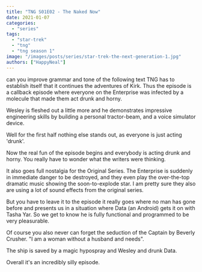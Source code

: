 ```yaml
---
title: "TNG S01E02 - The Naked Now"
date: 2021-01-07
categories:
  - "series"
tags:
  - "star-trek"
  - "tng"
  - "tng season 1"
image: "/images/posts/series/star-trek-the-next-generation-1.jpg"
authors: ["HappyNeal"]
---
```


can you improve grammar and tone of the following text
TNG has to establish itself that it continues the adventures of Kirk. Thus the episode is a callback episode where everyone on the Enterprise was infected by a molecule that made them act drunk and horny.

Wesley is fleshed out a little more and he demonstrates impressive engineering skills by building a personal tractor-beam, and a voice simulator device.

Well for the first half nothing else stands out, as everyone is just acting 'drunk'.

Now the real fun of the episode begins and everybody is acting drunk and horny. You really have to wonder what the writers were thinking.

It also goes full nostalgia for the Original Series. The Enterprise is suddenly in immediate danger to be destroyed, and they even play the over-the-top dramatic music showing the soon-to-explode star. I am pretty sure they also are using a lot of sound effects from the original series.

But you have to leave it to the episode it really goes where no man has gone before and presents us in a situation where Data (an Android) gets it on with Tasha Yar. So we get to know he is fully functional and programmed to be very pleasurable.

Of course you also never can forget the seduction of the Captain by Beverly Crusher. "I am a woman without a husband and needs".

The ship is saved by a magic hypospray and Wesley and drunk Data.

Overall it's an incredibly silly episode.
